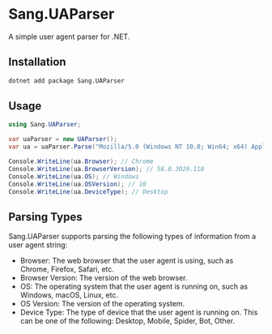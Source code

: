 # Sang.UAParser

A simple user agent parser for .NET.

## Installation

```bash
dotnet add package Sang.UAParser
```

## Usage

```csharp
using Sang.UAParser;

var uaParser = new UAParser();
var ua = uaParser.Parse("Mozilla/5.0 (Windows NT 10.0; Win64; x64) AppleWebKit/537.36 (KHTML, like Gecko) Chrome/58.0.3029.110 Safari/537.3");

Console.WriteLine(ua.Browser); // Chrome
Console.WriteLine(ua.BrowserVersion); // 58.0.3029.110
Console.WriteLine(ua.OS); // Windows
Console.WriteLine(ua.OSVersion); // 10
Console.WriteLine(ua.DeviceType); // Desktop

```

## Parsing Types

Sang.UAParser supports parsing the following types of information from a user agent string:

- Browser: The web browser that the user agent is using, such as Chrome, Firefox, Safari, etc.
- Browser Version: The version of the web browser.
- OS: The operating system that the user agent is running on, such as Windows, macOS, Linux, etc.
- OS Version: The version of the operating system.
- Device Type: The type of device that the user agent is running on. This can be one of the following: Desktop, Mobile, Spider, Bot, Other.